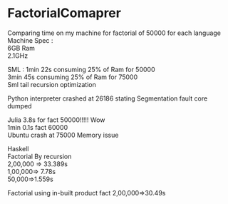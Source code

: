 FactorialComaprer
=================

Comparing time on my machine for factorial of 50000 for each language   
Machine Spec :   
6GB Ram    
2.1GHz


SML : 1min 22s consuming 25% of Ram for 50000    
      3min 45s consuming 25% of Ram for 75000   
Sml tail recursion optimization
 

Python interpreter crashed at 26186 stating Segmentation fault core 
dumped


Julia 3.8s for fact 50000!!!!! Wow   
      1min 0.1s fact 60000    
      Ubuntu crash at 75000 Memory issue



Haskell    
Factorial By recursion   
2,00,000 => 33.389s   
1,00,000=> 7.78s   
50,000=>1.559s

Factorial using in-built product 
fact 2,00,000=>30.49s



